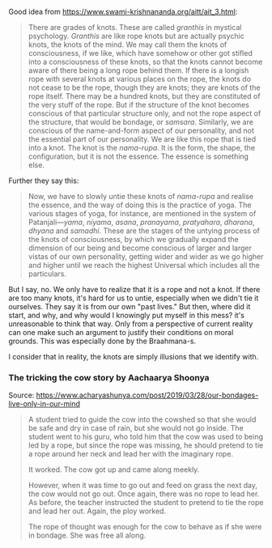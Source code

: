 Good idea from https://www.swami-krishnananda.org/aitt/ait_3.html:

> There are grades of knots. These are called _granthis_ in mystical psychology. _Granthis_ are like rope knots but are actually psychic knots, the knots of the mind. We may call them the knots of consciousness, if we like, which have somehow or other got stifled into a consciousness of these knots, so that the knots cannot become aware of there being a long rope behind them. If there is a longish rope with several knots at various places on the rope, the knots do not cease to be the rope, though they are knots; they are knots of the rope itself. There may be a hundred knots, but they are constituted of the very stuff of the rope. But if the structure of the knot becomes conscious of that particular structure only, and not the rope aspect of the structure, that would be bondage, or _samsara_. Similarly, we are conscious of the name-and-form aspect of our personality, and not the essential part of our personality. We are like this rope that is tied into a knot. The knot is the _nama-rupa_. It is the form, the shape, the configuration, but it is not the essence. The essence is something else.

Further they say this:

> Now, we have to slowly untie these knots of _nama-rupa_ and realise the essence, and the way of doing this is the practice of yoga. The various stages of yoga, for instance, are mentioned in the system of Patanjali—_yama_, _niyama_, _asana_, _pranayama_, _pratyahara_, _dharana_, _dhyana_ and _samadhi_. These are the stages of the untying process of the knots of consciousness, by which we gradually expand the dimension of our being and become conscious of larger and larger vistas of our own personality, getting wider and wider as we go higher and higher until we reach the highest Universal which includes all the particulars.

But I say, no. We only have to realize that it is a rope and not a knot. If there are too many knots, it's hard for us to untie, especially when we didn't tie it ourselves. They say it is from our own "past lives." But then, where did it start, and why, and why would I knowingly put myself in this mess? it's unreasonable to think that way. Only from a perspective of current reality can one make such an argument to justify their conditions on moral grounds. This was especially done by the Braahmana-s.

I consider that in reality, the knots are simply illusions that we identify with.

### The tricking the cow story by Aachaarya Shoonya
Source: https://www.acharyashunya.com/post/2019/03/28/our-bondages-live-only-in-our-mind

> A student tried to guide the cow into the cowshed so that she would be safe and dry in case of rain, but she would not go inside. The student went to his guru, who told him that the cow was used to being led by a rope, but since the rope was missing, he should pretend to tie a rope around her neck and lead her with the imaginary rope.
> 
> It worked. The cow got up and came along meekly.
> 
> However, when it was time to go out and feed on grass the next day, the cow would not go out. Once again, there was no rope to lead her. As before, the teacher instructed the student to pretend to tie the rope and lead her out. Again, the ploy worked.
> 
> The rope of thought was enough for the cow to behave as if she were in bondage. She was free all along.

